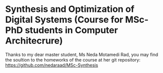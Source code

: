# Synthesis and Optimization of Digital Systems (Course for MSc-PhD students in Computer Architecrure)

Thanks to my dear master student, Ms Neda Motamedi Rad, you may find the soultion to the homeworks of the course at her git repository: https://github.com/nedaraad/MSc-Synthesis
